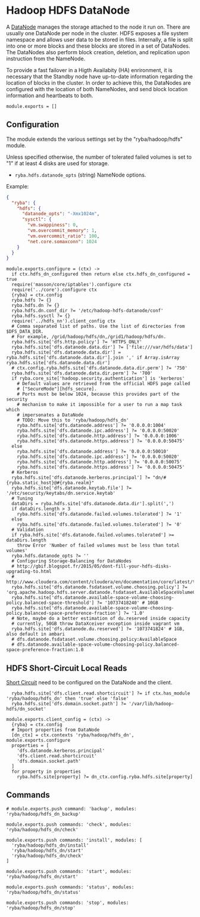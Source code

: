
# Hadoop HDFS DataNode

A [DataNode](http://wiki.apache.org/hadoop/DataNode) manages the storage attached to the node it run on. There are usually
one DataNode per node in the cluster. HDFS exposes a file system namespace and
allows user data to be stored in files. Internally, a file is split into one or
more blocks and these blocks are stored in a set of DataNodes. The DataNodes
also perform block creation, deletion, and replication upon instruction from the
NameNode.

To provide a fast failover in a Higth Availabity (HA) enrironment, it is
necessary that the Standby node have up-to-date information regarding the
location of blocks in the cluster. In order to achieve this, the DataNodes are
configured with the location of both NameNodes, and send block location
information and heartbeats to both.

    module.exports = []

## Configuration

The module extends the various settings set by the "ryba/hadoop/hdfs" module.

Unless specified otherwise, the number of tolerated failed volumes is set to "1"
if at least 4 disks are used for storage.

*   `ryba.hdfs.datanode_opts` (string)
    NameNode options.

Example:

```json
{
  "ryba": {
    "hdfs": {
      "datanode_opts": "-Xmx1024m",
      "sysctl": {
        "vm.swappiness": 0,
        "vm.overcommit_memory": 1,
        "vm.overcommit_ratio": 100,
        "net.core.somaxconn": 1024
    }
  }
}
```

    module.exports.configure = (ctx) ->
      if ctx.hdfs_dn_configured then return else ctx.hdfs_dn_configured = true
      require('masson/core/iptables').configure ctx
      require('../core').configure ctx
      {ryba} = ctx.config
      ryba.hdfs ?= {}
      ryba.hdfs.dn ?= {}
      ryba.hdfs.dn.conf_dir ?= '/etc/hadoop-hdfs-datanode/conf'
      ryba.hdfs.sysctl ?= {}
      require('../hdfs_nn').client_config ctx
      # Comma separated list of paths. Use the list of directories from $DFS_DATA_DIR.
      # For example, /grid/hadoop/hdfs/dn,/grid1/hadoop/hdfs/dn.
      ryba.hdfs.site['dfs.http.policy'] ?= 'HTTPS_ONLY'
      ryba.hdfs.site['dfs.datanode.data.dir'] ?= ['file:///var/hdfs/data']
      ryba.hdfs.site['dfs.datanode.data.dir'] = ryba.hdfs.site['dfs.datanode.data.dir'].join ',' if Array.isArray ryba.hdfs.site['dfs.datanode.data.dir']
      # ctx.config.ryba.hdfs.site['dfs.datanode.data.dir.perm'] ?= '750'
      ryba.hdfs.site['dfs.datanode.data.dir.perm'] ?= '700'
      if ryba.core_site['hadoop.security.authentication'] is 'kerberos'
        # Default values are retrieved from the official HDFS page called
        # ["SecureMode"][hdfs_secure].
        # Ports must be below 1024, because this provides part of the security
        # mechanism to make it impossible for a user to run a map task which
        # impersonates a DataNode
        # TODO: Move this to 'ryba/hadoop/hdfs_dn'
        ryba.hdfs.site['dfs.datanode.address'] ?= '0.0.0.0:1004'
        ryba.hdfs.site['dfs.datanode.ipc.address'] ?= '0.0.0.0:50020'
        ryba.hdfs.site['dfs.datanode.http.address'] ?= '0.0.0.0:1006'
        ryba.hdfs.site['dfs.datanode.https.address'] ?= '0.0.0.0:50475'
      else
        ryba.hdfs.site['dfs.datanode.address'] ?= '0.0.0.0:50010'
        ryba.hdfs.site['dfs.datanode.ipc.address'] ?= '0.0.0.0:50020'
        ryba.hdfs.site['dfs.datanode.http.address'] ?= '0.0.0.0:50075'
        ryba.hdfs.site['dfs.datanode.https.address'] ?= '0.0.0.0:50475'
      # Kerberos
      ryba.hdfs.site['dfs.datanode.kerberos.principal'] ?= "dn/#{ryba.static_host}@#{ryba.realm}"
      ryba.hdfs.site['dfs.datanode.keytab.file'] ?= '/etc/security/keytabs/dn.service.keytab'
      # Tuning
      dataDirs = ryba.hdfs.site['dfs.datanode.data.dir'].split(',')
      if dataDirs.length > 3
        ryba.hdfs.site['dfs.datanode.failed.volumes.tolerated'] ?= '1'
      else
        ryba.hdfs.site['dfs.datanode.failed.volumes.tolerated'] ?= '0'
      # Validation
      if ryba.hdfs.site['dfs.datanode.failed.volumes.tolerated'] >= dataDirs.length
        throw Error 'Number of failed volumes must be less than total volumes'
      ryba.hdfs.datanode_opts ?= ''
      # Configuring Storage-Balancing for DataNodes
      # http://gbif.blogspot.fr/2015/05/dont-fill-your-hdfs-disks-upgrading-to.html
      # http://www.cloudera.com/content/cloudera/en/documentation/core/latest/topics/admin_dn_storage_balancing.html
      ryba.hdfs.site['dfs.datanode.fsdataset.volume.choosing.policy'] ?= 'org.apache.hadoop.hdfs.server.datanode.fsdataset.AvailableSpaceVolumeChoosingPolicy'
      ryba.hdfs.site['dfs.datanode.available-space-volume-choosing-policy.balanced-space-threshold'] ?= '10737418240' # 10GB
      ryba.hdfs.site['dfs.datanode.available-space-volume-choosing-policy.balanced-space-preference-fraction'] ?= '1.0'
      # Note, maybe do a better estimation of du.reserved inside capacity
      # currently, 50GB throw DataXceiver exception inside vagrant vm
      ryba.hdfs.site['dfs.datanode.du.reserved'] ?= '1073741824' # 1GB, also default in ambari
      # dfs.datanode.fsdataset.volume.choosing.policy:AvailableSpace 
      # dfs.datanode.available-space-volume-choosing-policy.balanced-space-preference-fraction:1.0

## HDFS Short-Circuit Local Reads

[Short Circuit] need to be configured on the DataNode and the client.

      ryba.hdfs.site['dfs.client.read.shortcircuit'] ?= if ctx.has_module 'ryba/hadoop/hdfs_dn' then 'true' else 'false'
      ryba.hdfs.site['dfs.domain.socket.path'] ?= '/var/lib/hadoop-hdfs/dn_socket'

    module.exports.client_config = (ctx) ->
      {ryba} = ctx.config
      # Import properties from DataNode
      [dn_ctx] = ctx.contexts 'ryba/hadoop/hdfs_dn', module.exports.configure
      properties = [
        'dfs.datanode.kerberos.principal'
        'dfs.client.read.shortcircuit'
        'dfs.domain.socket.path'
      ]
      for property in properties
        ryba.hdfs.site[property] ?= dn_ctx.config.ryba.hdfs.site[property]

## Commands

    # module.exports.push command: 'backup', modules: 'ryba/hadoop/hdfs_dn_backup'

    module.exports.push commands: 'check', modules: 'ryba/hadoop/hdfs_dn/check'

    module.exports.push commands: 'install', modules: [
      'ryba/hadoop/hdfs_dn/install'
      'ryba/hadoop/hdfs_dn/start'
      'ryba/hadoop/hdfs_dn/check'
    ]

    module.exports.push commands: 'start', modules: 'ryba/hadoop/hdfs_dn/start'

    module.exports.push commands: 'status', modules: 'ryba/hadoop/hdfs_dn/status'

    module.exports.push commands: 'stop', modules: 'ryba/hadoop/hdfs_dn/stop'

[Short Circuit]: https://hadoop.apache.org/docs/r2.4.1/hadoop-project-dist/hadoop-hdfs/ShortCircuitLocalReads.html
